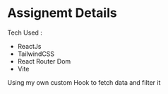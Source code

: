 # Assignemt Details

Tech Used :

- ReactJs
- TailwindCSS
- React Router Dom
- Vite

Using my own custom Hook to fetch data and filter it
